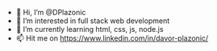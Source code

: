 - 👋 Hi, I’m @DPlazonic
- 👀 I’m interested in full stack web development 
- 🌱 I’m currently learning html, css, js, node.js
- 📫 Hit me on https://www.linkedin.com/in/davor-plazonic/

<!---
DPlazonic/DPlazonic is a ✨ special ✨ repository because its `README.md` (this file) appears on your GitHub profile.
You can click the Preview link to take a look at your changes.
--->
